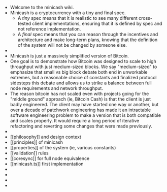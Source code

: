 - Welcome to the minicash wiki.
- Minicash is a cryptocurrency with a tiny and final spec.
	- A *tiny* spec means that it is realistic to see many different cross-tested client implementations, ensuring that it is defined by spec and not reference implementation.
	- A *final* spec means that you can reason through the incentives and architecture and make long-term plans, knowing that the definition of the system will not be changed by someone else.
-
- Minicash is just a massively simplified version of Bitcoin.
- One goal is to demonstrate how Bitcoin was designed to scale to high throughput with just medium-sized blocks. We say "medium-sized" to emphasize that small vs big block debate both end in unworkable extremes, but a reasonable choice of constants and finalized protocol sidesteps this debate and allows us to strike a balance between full node requirements and network throughput.
- The reason bitcoin has not scaled even with projects going for the "middle ground" approach (ie, Bitcoin Cash) is that the client is just badly engineered. The client may have started one way or another, but over a decade of patchwork engineering has made it an intractable software engineering problem to make a version that is both compatible and scales properly. It would require a long period of iterative refactoring and reverting some changes that were made previously.
-
- [[philosophy]] and design context
- [[principles]] of minicash
- [[properties]] of the system (ie, various constants)
- [[validation]] rules
- [[coresync]] for full node equivalence
- [[minicash.ts]] first implementation
-
-
-
-
